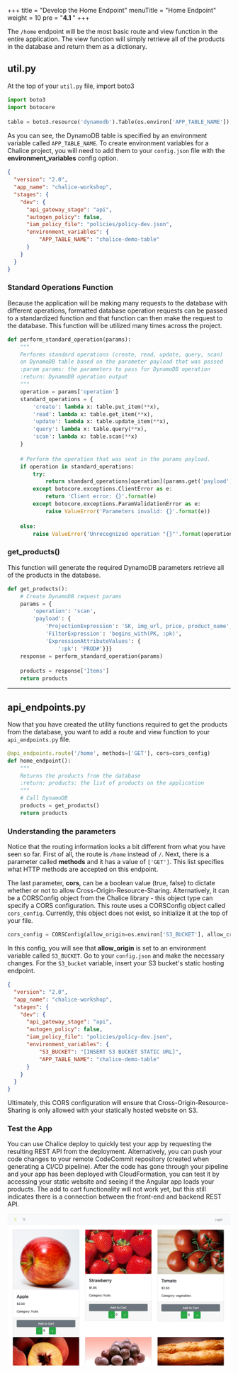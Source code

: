 +++
title = "Develop the Home Endpoint"
menuTitle = "Home Endpoint"
weight = 10
pre = "<b>4.1 </b>"
+++

The `/home` endpoint will be the most basic route and view function in the entire application. The view function will simply retrieve all of the products in the database and return them as a dictionary.

## util.py
At the top of your `util.py` file, import boto3
```python
import boto3
import botocore

table = boto3.resource('dynamodb').Table(os.environ['APP_TABLE_NAME'])
```

As you can see, the DynamoDB table is specified by an environment variable called `APP_TABLE_NAME`. To create environment variables for a Chalice project, you will need to add them to your `config.json` file with the **environment_variables** config option.
```json
{
  "version": "2.0",
  "app_name": "chalice-workshop",
  "stages": {
    "dev": {
      "api_gateway_stage": "api",
      "autogen_policy": false,
      "iam_policy_file": "policies/policy-dev.json",
      "environment_variables": {
          "APP_TABLE_NAME": "chalice-demo-table"
      }
    }
  }
}
```

### Standard Operations Function
Because the application will be making many requests to the database with different operations, formatted database operation requests can be passed to a standardized function and that function can then make the request to the database. This function will be utilized many times across the project.

```python
def perform_standard_operation(params):
    """
    Performs standard operations (create, read, update, query, scan)
    on DynamoDB table based on the parameter payload that was passed
    :param params: the parameters to pass for DynamoDB operation
    :return: DynamoDB operation output
    """
    operation = params['operation']
    standard_operations = {
        'create': lambda x: table.put_item(**x),
        'read': lambda x: table.get_item(**x),
        'update': lambda x: table.update_item(**x),
        'query': lambda x: table.query(**x),
        'scan': lambda x: table.scan(**x)
    }

    # Perform the operation that was sent in the params payload.
    if operation in standard_operations:
        try:
            return standard_operations[operation](params.get('payload'))
        except botocore.exceptions.ClientError as e:
            return 'Client error: {}'.format(e)
        except botocore.exceptions.ParamValidationError as e:
            raise ValueError('Parameters invalid: {}'.format(e))

    else:
        raise ValueError('Unrecognized operation "{}"'.format(operation))
```

### get_products()
This function will generate the required DynamoDB parameters retrieve all of the products in the database.
```python
def get_products():
    # Create DynamoDB request params
    params = {
        'operation': 'scan',
        'payload': {
            'ProjectionExpression': 'SK, img_url, price, product_name',
            'FilterExpression': 'begins_with(PK, :pk)',
            'ExpressionAttributeValues': {
                ':pk': 'PROD#'}}}
    response = perform_standard_operation(params)

    products = response['Items']
    return products
```

___

## api_endpoints.py
Now that you have created the utility functions required to get the products from the database, you want to add a route and view function to your `api_endpoints.py` file.
```python
@api_endpoints.route('/home', methods=['GET'], cors=cors_config)
def home_endpoint():
    """
    Returns the products from the database
    :return: products: the list of products on the application
    """
    # Call DynamoDB
    products = get_products()
    return products
```

### Understanding the parameters

Notice that the routing information looks a bit different from what you have seen so far. First of all, the route is `/home` instead of `/`. Next, there is a parameter called **methods** and it has a value of `['GET']`. This list specifies what HTTP methods are accepted on this endpoint. 

The last parameter, **cors**, can be a boolean value (true, false) to dictate whether or not to allow Cross-Origin-Resource-Sharing. Alternatively, it can be a CORSConfig object from the Chalice library - this object type can specify a CORS configuration. This route uses a CORSConfig object called `cors_config`. Currently, this object does not exist, so initialize it at the top of your file.
```python
cors_config = CORSConfig(allow_origin=os.environ['S3_BUCKET'], allow_credentials=True, allow_headers=['Content-Type', 'X-Amz-Date','Authorization', 'X-Api-Key', 'x-requested-with','Access-Control-Allow-Origin', 'Access-Control-Allow-Credentials'])
```

In this config, you will see that **allow_origin** is set to an environment variable called `S3_BUCKET`. Go to your `config.json` and make the necessary changes. For the `S3_bucket` variable, insert your S3 bucket's static hosting endpoint.
```json
{
  "version": "2.0",
  "app_name": "chalice-workshop",
  "stages": {
    "dev": {
      "api_gateway_stage": "api",
      "autogen_policy": false,
      "iam_policy_file": "policies/policy-dev.json",
      "environment_variables": {
          "S3_BUCKET": "[INSERT S3 BUCKET STATIC URL]",
          "APP_TABLE_NAME": "chalice-demo-table"
      }
    }
  }
}
```

Ultimately, this CORS configuration will ensure that Cross-Origin-Resource-Sharing is only allowed with your statically hosted website on S3.

### Test the App

You can use Chalice deploy to quickly test your app by requesting the resulting REST API from the deployment. Alternatively, you can push your code changes to your remote CodeCommit repository (created when generating a CI/CD pipeline). After the code has gone through your pipeline and your app has been deployed with CloudFormation, you can test it by accessing your static website and seeing if the Angular app loads your products. The add to cart functionality will not work yet, but this still indicates there is a connection between the front-end and backend REST API.

![TestHome](/images/test-home.png)






